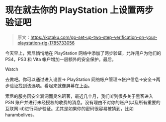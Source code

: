 # 现在就去你的 PlayStation 上设置两步验证吧

> 原文：<https://kotaku.com/go-set-up-two-step-verification-on-your-playstation-rig-1785733056>

今天早上，索尼悄悄地在 PlayStation 网络中添加了两步验证，允许用户为他们的 PS4，PS3 和 Vita 帐户增加一层额外的安全保护。最后。

Watch

去做吧。你可以通过进入设置-> PlayStation 网络帐户管理->帐户信息->安全->两步验证找到该选项。看起来就像屏幕在上面。

索尼的服务因安全漏洞而臭名昭著，最近几个月，我们听到很多关于黑客进入 PSN 账户并进行未经授权的收费的消息。没有理由不对你的账户(以及所有重要的互联网 id)进行两步验证。尤其是如果你的密码很容易被猜到，比如 harambelives。